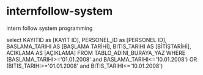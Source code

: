 # internfollow-system
intern follow system programming

select KAYITID as [KAYIT ID], PERSONEL_ID as [PERSONEL ID], BASLAMA_TARIHI AS [BAŞLAMA TARİHİ], BITIS_TARIHI AS [BİTİŞTARİHİ], ACIKLAMA AS [AÇIKLAMA] FROM TABLO_ADINI_BURAYA_YAZ WHERE (BASLAMA_TARIHI>='01.01.2008' and BASLAMA_TARIHI<='10.01.2008') OR (BITIS_TARIHI>='01.01.2008' and BITIS_TARIHI<='10.01.2008') 
